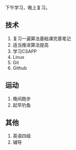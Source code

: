 下午学习，晚上复习。



## 技术

1. 复习一遍算法基础课完善笔记
2. 适当推进算法提高
3. 学习CSAPP
4. Linux
5. Git
6. Github



## 运动

1. 晚间跑步
2. 起早钓鱼



## 其他

1. 英语四级
2. 辅导





